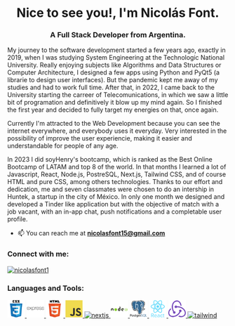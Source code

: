 <h1 align="center">Nice to see you!, I'm Nicolás Font.</h1>
<h3 align="center">A Full Stack Developer from Argentina.</h3>

My journey to the software development started a few years ago, exactly in 2019, when I was studying System Engineering at the Technologic National University. Really enjoying subjects like Algorithms and Data Structures or Computer Architecture, I designed a few apps using Python and PyQt5 (a librarie to design user interfaces). But the pandemic kept me away of my studies and had to work full time. After that, in 2022, I came back to the University starting the carreer of Telecomunications, in which we saw a little bit of programation and definitively it blow up my mind again. So I finished the first year and decided to fully target my energies on that, once again.

Currently I'm attracted to the Web Development because you can see the internet everywhere, and everybody uses it everyday. Very interested in the possibility of improve the user experiencie, making it easier and understandable for people of any age.

In 2023 I did soyHenry's bootcamp, which is ranked as the Best Online Bootcamp of LATAM and top 8 of the world. In that months I learned a lot of Javascript, React, Node.js, PostreSQL, Next.js, Tailwind CSS, and of course HTML and pure CSS, among others technologies. Thanks to our effort and dedication, me and seven classmates were chosen to do an intership in Huntek, a startup in the city of México. In only one month we designed and developed a Tinder like application but with the objective of match with a job vacant, with an in-app chat, push notifications and a completable user profile.

- 📫 You can reach me at **nicolasfont15@gmail.com**

<h3 align="left">Connect with me:</h3>
<p align="left">
<a href="https://linkedin.com/in/nicolasfont1" target="blank"><img align="center" src="https://raw.githubusercontent.com/rahuldkjain/github-profile-readme-generator/master/src/images/icons/Social/linked-in-alt.svg" alt="nicolasfont1" height="30" width="40" /></a>
</p>

<h3 align="left">Languages and Tools:</h3>
<p align="left"> <a href="https://www.w3schools.com/css/" target="_blank" rel="noreferrer"> <img src="https://raw.githubusercontent.com/devicons/devicon/master/icons/css3/css3-original-wordmark.svg" alt="css3" width="40" height="40"/> </a> <a href="https://expressjs.com" target="_blank" rel="noreferrer"> <img src="https://raw.githubusercontent.com/devicons/devicon/master/icons/express/express-original-wordmark.svg" alt="express" width="40" height="40"/> </a> <a href="https://www.w3.org/html/" target="_blank" rel="noreferrer"> <img src="https://raw.githubusercontent.com/devicons/devicon/master/icons/html5/html5-original-wordmark.svg" alt="html5" width="40" height="40"/> </a> <a href="https://developer.mozilla.org/en-US/docs/Web/JavaScript" target="_blank" rel="noreferrer"> <img src="https://raw.githubusercontent.com/devicons/devicon/master/icons/javascript/javascript-original.svg" alt="javascript" width="40" height="40"/> </a> <a href="https://nextjs.org/" target="_blank" rel="noreferrer"> <img src="https://cdn.worldvectorlogo.com/logos/nextjs-2.svg" alt="nextjs" width="40" height="40"/> </a> <a href="https://nodejs.org" target="_blank" rel="noreferrer"> <img src="https://raw.githubusercontent.com/devicons/devicon/master/icons/nodejs/nodejs-original-wordmark.svg" alt="nodejs" width="40" height="40"/> </a> <a href="https://www.postgresql.org" target="_blank" rel="noreferrer"> <img src="https://raw.githubusercontent.com/devicons/devicon/master/icons/postgresql/postgresql-original-wordmark.svg" alt="postgresql" width="40" height="40"/> </a> <a href="https://reactjs.org/" target="_blank" rel="noreferrer"> <img src="https://raw.githubusercontent.com/devicons/devicon/master/icons/react/react-original-wordmark.svg" alt="react" width="40" height="40"/> </a> <a href="https://redux.js.org" target="_blank" rel="noreferrer"> <img src="https://raw.githubusercontent.com/devicons/devicon/master/icons/redux/redux-original.svg" alt="redux" width="40" height="40"/> </a> <a href="https://tailwindcss.com/" target="_blank" rel="noreferrer"> <img src="https://www.vectorlogo.zone/logos/tailwindcss/tailwindcss-icon.svg" alt="tailwind" width="40" height="40"/> </a> </p>
